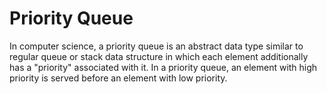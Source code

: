 # Priority Queue

In computer science, a priority queue is an abstract data type similar to regular queue or stack data structure in which each element additionally has a "priority" associated with it. In a priority queue, an element with high priority is served before an element with low priority.
